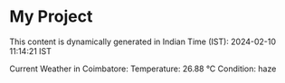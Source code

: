 # My Project

This content is dynamically generated in Indian Time (IST): 2024-02-10 11:14:21 IST


Current Weather in Coimbatore:
Temperature: 26.88 °C
Condition: haze
